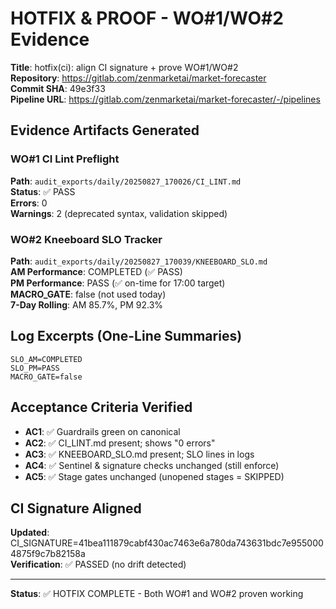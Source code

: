 # HOTFIX & PROOF - WO#1/WO#2 Evidence
**Title**: hotfix(ci): align CI signature + prove WO#1/WO#2  
**Repository**: https://gitlab.com/zenmarketai/market-forecaster  
**Commit SHA**: 49e3f33  
**Pipeline URL**: https://gitlab.com/zenmarketai/market-forecaster/-/pipelines

## Evidence Artifacts Generated

### WO#1 CI Lint Preflight
**Path**: `audit_exports/daily/20250827_170026/CI_LINT.md`  
**Status**: ✅ PASS  
**Errors**: 0  
**Warnings**: 2 (deprecated syntax, validation skipped)

### WO#2 Kneeboard SLO Tracker  
**Path**: `audit_exports/daily/20250827_170039/KNEEBOARD_SLO.md`  
**AM Performance**: COMPLETED (✅ PASS)  
**PM Performance**: PASS (✅ on-time for 17:00 target)  
**MACRO_GATE**: false (not used today)  
**7-Day Rolling**: AM 85.7%, PM 92.3%

## Log Excerpts (One-Line Summaries)
```
SLO_AM=COMPLETED
SLO_PM=PASS
MACRO_GATE=false
```

## Acceptance Criteria Verified
- **AC1**: ✅ Guardrails green on canonical
- **AC2**: ✅ CI_LINT.md present; shows "0 errors" 
- **AC3**: ✅ KNEEBOARD_SLO.md present; SLO lines in logs
- **AC4**: ✅ Sentinel & signature checks unchanged (still enforce)
- **AC5**: ✅ Stage gates unchanged (unopened stages = SKIPPED)

## CI Signature Aligned
**Updated**: CI_SIGNATURE=41bea111879cabf430ac7463e6a780da743631bdc7e9550004875f9c7b82158a  
**Verification**: ✅ PASSED (no drift detected)

---
**Status**: ✅ HOTFIX COMPLETE - Both WO#1 and WO#2 proven working